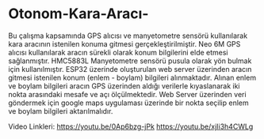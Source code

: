 # Otonom-Kara-Aracı-
Bu çalışma kapsamında GPS alıcısı ve manyetometre sensörü kullanılarak kara aracının istenilen konuma gitmesi gerçekleştirilmiştir.
Neo 6M GPS alıcısı kullanılarak aracın sürekli olarak konum bilgilerini elde etmesi sağlanmıştır.
HMC5883L Manyetometre sensörü pusula olarak yön bulmak için kullanılmıştır.
ESP32 üzerinde oluşturulan web server üzerinden aracın gitmesi istenilen konum (enlem - boylam) bilgileri alınmaktadır.
Alınan enlem ve boylam bilgileri aracın GPS üzerinden aldığı verilerle kıyaslanarak iki nokta arasındaki mesafe ve açı ölçülmektedir.
Web Server üzerinden veri göndermek için google maps uygulaması üzerinde bir nokta seçilip enlem ve boylam bilgileri aktarılmalıdır.

Video Linkleri:
https://youtu.be/0Ap6bzg-jPk
https://youtu.be/xjIi3h4CWLg
